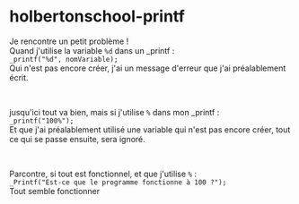 # holbertonschool-printf
Je rencontre un petit problème !  
Quand j'utilise la variable `%d` dans un _printf :  
`_printf("%d", nomVariable);`  
Qui n'est pas encore créer, j'ai un message d'erreur que j'ai préalablement écrit.  

<br>

jusqu'ici tout va bien, mais si j'utilise `%` dans mon _printf :  
`_printf("100%");`  
Et que j'ai préalablement utilisé une variable qui n'est pas encore créer,
tout ce qui se passe ensuite, sera ignoré.  

<br>

Parcontre, si tout est fonctionnel, et que j'utilise `%` :  
`_Printf("Est-ce que le programme fonctionne à 100 ?");`  
Tout semble fonctionner
